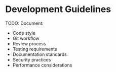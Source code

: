 # Development Guidelines

TODO: Document:
- Code style
- Git workflow
- Review process
- Testing requirements
- Documentation standards
- Security practices
- Performance considerations